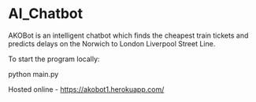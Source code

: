 # AI_Chatbot

AKOBot is an intelligent chatbot which finds the cheapest train tickets and predicts delays on the Norwich to London Liverpool Street Line.

To start the program locally:

python main.py

Hosted online - https://akobot1.herokuapp.com/
